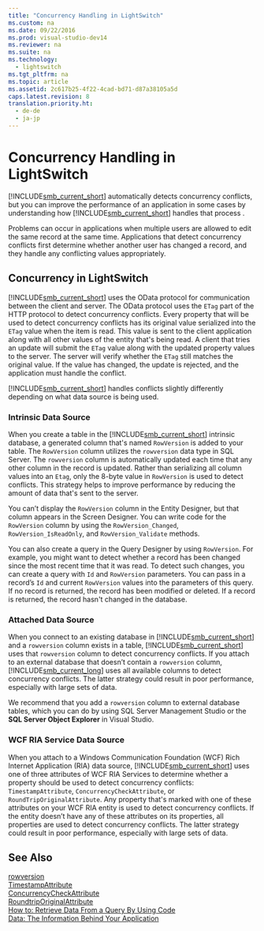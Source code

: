 ```yaml
---
title: "Concurrency Handling in LightSwitch"
ms.custom: na
ms.date: 09/22/2016
ms.prod: visual-studio-dev14
ms.reviewer: na
ms.suite: na
ms.technology: 
  - lightswitch
ms.tgt_pltfrm: na
ms.topic: article
ms.assetid: 2c617b25-4f22-4cad-bd71-d87a38105a5d
caps.latest.revision: 8
translation.priority.ht: 
  - de-de
  - ja-jp
---
```

# Concurrency Handling in LightSwitch
[!INCLUDE[smb_current_short](../vs140/includes/smb_current_short_md.md)] automatically detects concurrency conflicts, but you can improve the performance of an application in some cases by understanding how [!INCLUDE[smb_current_short](../vs140/includes/smb_current_short_md.md)] handles that process .  
  
 Problems can occur in applications when multiple users are allowed to edit the same record at the same time. Applications that detect concurrency conflicts first determine whether another user has changed a record, and they handle any conflicting values appropriately.  
  
## Concurrency in LightSwitch  
 [!INCLUDE[smb_current_short](../vs140/includes/smb_current_short_md.md)] uses the OData protocol for communication between the client and server. The OData protocol uses the `ETag` part of the HTTP protocol to detect concurrency conflicts. Every property that will be used to detect concurrency conflicts has its original value serialized into the `ETag` value when the item is read. This value is sent to the client application along with all other values of the entity that's being read. A client that tries an update will submit the `ETag` value along with the updated property values to the server. The server will verify whether the `ETag` still matches the original value. If the value has changed, the update is rejected, and the application must handle the conflict.  
  
 [!INCLUDE[smb_current_short](../vs140/includes/smb_current_short_md.md)] handles conflicts slightly differently depending on what data source is being used.  
  
### Intrinsic Data Source  
 When you create a table in the [!INCLUDE[smb_current_short](../vs140/includes/smb_current_short_md.md)] intrinsic database, a generated column that's named `RowVersion` is added to your table. The `RowVersion` column utilizes the `rowversion` data type in SQL Server. The `rowversion` column is automatically updated each time that any other column in the record is updated. Rather than serializing all column values into an `Etag`, only the 8-byte value in `RowVersion` is used to detect conflicts. This strategy helps to improve performance by reducing the amount of data that's sent to the server.  
  
 You can’t display the `RowVersion` column in the Entity Designer, but that column appears in the Screen Designer. You can write code for the `RowVersion` column by using the `RowVersion_Changed`, `RowVersion_IsReadOnly`, and `RowVersion_Validate` methods.  
  
 You can also create a query in the Query Designer by using `RowVersion`. For example, you might want to detect whether a record has been changed since the most recent time that it was read. To detect such changes, you can create a query with `Id` and `RowVersion` parameters. You can pass in a record’s `Id` and current `RowVersion` values into the parameters of this query. If no record is returned, the record has been modified or deleted. If a record is returned, the record hasn't changed in the database.  
  
### Attached Data Source  
 When you connect to an existing database in [!INCLUDE[smb_current_short](../vs140/includes/smb_current_short_md.md)] and a `rowversion` column exists in a table, [!INCLUDE[smb_current_short](../vs140/includes/smb_current_short_md.md)] uses that `rowversion` column to detect concurrency conflicts. If you attach to an external database that doesn’t contain a `rowversion` column, [!INCLUDE[smb_current_long](../vs140/includes/smb_current_long_md.md)] uses all available columns to detect concurrency conflicts. The latter strategy could result in poor performance, especially with large sets of data.  
  
 We recommend that you add a `rowversion` column to external database tables, which you can do by using SQL Server Management Studio or the **SQL Server Object Explorer** in Visual Studio.  
  
### WCF RIA Service Data Source  
 When you attach to a Windows Communication Foundation (WCF) Rich Internet Application (RIA)  data source, [!INCLUDE[smb_current_short](../vs140/includes/smb_current_short_md.md)] uses one of three attributes of WCF RIA Services to determine whether a property should be used to detect concurrency conflicts: `TimestampAttribute`, `ConcurrencyCheckAttribute`, or `RoundTripOriginalAttribute`. Any property that's marked with one of these attributes on your WCF RIA entity is used to detect concurrency conflicts. If the entity doesn’t have any of these attributes on its properties, all properties are used to detect concurrency conflicts. The latter strategy could result in poor performance, especially with large sets of data.  
  
## See Also  
 [rowversion](http://go.microsoft.com/fwlink/?LinkId=209262)   
 [TimestampAttribute](http://go.microsoft.com/fwlink/?LinkId=210358)   
 [ConcurrencyCheckAttribute](http://go.microsoft.com/fwlink/?LinkId=259517)   
 [RoundtripOriginalAttribute](http://go.microsoft.com/fwlink/?LinkId=259518)   
 [How to: Retrieve Data From a Query By Using Code](../vs140/how-to--retrieve-data-from-a-query-by-using-code.md)   
 [Data: The Information Behind Your Application](../vs140/data--the-information-behind-your-application.md)